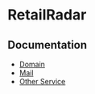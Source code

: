 # RetailRadar

## Documentation
- [Domain](https://github.com/samuelschnurr/retail-radar/blob/main/Docs/Documentation/DOMAIN.md)
- [Mail](https://github.com/samuelschnurr/retail-radar/blob/main/Docs/Documentation/MAIL.md)
- [Other Service](https://github.com/samuelschnurr/retail-radar/blob/main/Docs/Documentation/OTHER%20SERVICES.md)
